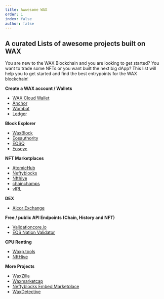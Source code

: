 ```yaml
---
title: Awwesome WAX
order: 1
index: false
author: false
---
```



## A curated Lists of awesome projects built on WAX 
You are new to the WAX Blockchain and you are looking to get started? You want to trade some NFTs or you want built the next big dApp? This list will help you to get started and find the best entrypoints for the WAX blockchain!

**Create a WAX account / Wallets**
- [WAX Cloud Wallet](https://all-access.wax.io/) 
- [Anchor](https://greymass.com/en/anchor/)
- [Wombat](https://www.wombat.app/)
- [Ledger](https://www.ledger.com/eos-wallet/)

**Block Explorer**
- [WaxBlock](https://waxblock.io)
- [Eosauthority](https://eosauthority.com/?network=wax)
- [EOSQ](https://wax.eosq.eosnation.io/)
- [Eoseye](https://wax.eoseyes.com/)

**NFT Marketplaces**
- [AtomicHub](https://wax.atomichub.io/)
- [Neftyblocks](https://neftyblocks.com/)
- [Nfthive](https://nfthive.io/)
- [chainchamps](https://www.chainchamps.com/)
- [vIRL](https://virl.com/)

**DEX**
- [Alcor Exchange](https://alcor.exchange/)

**Free / public API Endpoints (Chain, History and NFT)**
- [Validationcore.io](https://wax.validationcore.io/reports/nodes/api)
- [EOS Nation Validator](https://validate.eosnation.io/wax/reports/endpoints.html)

**CPU Renting**
- [Waxp.tools](https://waxp.tools/cpu)
- [NftHive](https://nfthive.io/cpu)


**More Projects**
- [WaxZilla](https://waxzilla.io/)
- [Waxmarketcap](https://waxmarketcap.com/)
- [Neftyblocks Embed Marketplace](https://neftyblocks.me/)
- [WaxDetective](https://waxdetective.io/network)
